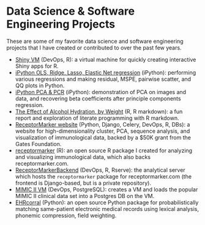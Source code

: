 # Data Science & Software Engineering Projects
These are some of my favorite data science and software engineering projects
that I have created or contributed to over the past few years.

* [Shiny VM](https://github.com/nsh87/shinyVM) (DevOps, R): a virtual machine
  for quickly creating interactive Shiny apps for R.
* [iPython OLS, Ridge, Lasso, Elastic Net regression](ipython_notebooks/Regression.ipynb)
  (iPython): performing various regressions and making residual, MSPE, pairwise
  scatter, and QQ plots in Python.
* [iPython PCA & PCR](ipython_notebooks/PCA_and_PCR.ipynb) (iPython):
  demonstration of PCA on images and data, and recovering beta coefficients
  after principle components regression.
* [The Effect of Alcohol Hydration, by Weight](pdfs/Effect_of_Alcohol_on_Hydration.pdf)
  (R, R markdown): a fun report and exploration of literate programming with R
  markdown.
* [ReceptorMarker website](http://receptormarker.com) (Python, Django, Celery,
  DevOps, R, DBs): a website for high-dimensionality cluster, PCA, sequence
  analysis, and visualization of immunological data, backed by a $50K grant from
  the Gates Foundation.
* [receptormarker](https://github.com/nsh87/receptormarker) (R):
  an open source R package I created for analyzing and visualizing immunological
  data, which also backs receptormarker.com.
* [ReceptorMarkerBackend](https://github.com/nsh87/ReceptorMarkerBackend)
  (DevOps, R, Rserve): the analytical server which hosts the `receptormarker`
  package for receptormarker.com (the frontend is Django-based, but is a private
  repository).
* [MIMIC II VM](https://github.com/nsh87/mimic-ii-vm) (DevOps, PostgreSQL):
  creates a VM and loads the popular MIMIC II clinical data set into a Postgres
  DB on the VM.
* [EHRcorral](https://github.com/nsh87/ehrcorral) (Python): an open source
  Python package for probabilistically matching same-patient electronic medical
  records using lexical analysis, phonemic compression, field weighting.